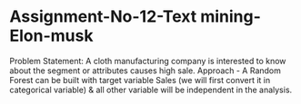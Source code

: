 # Assignment-No-12-Text mining-Elon-musk
Problem Statement: A cloth manufacturing company is interested to know about the segment or attributes causes high sale. Approach - A Random Forest can be built with target variable Sales (we will first convert it in categorical variable) &amp; all other variable will be independent in the analysis.
